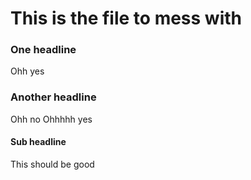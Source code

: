 This is the file to mess with
=============================


### One headline

Ohh yes


### Another headline

Ohh no
Ohhhhh yes

#### Sub headline

This should be good

